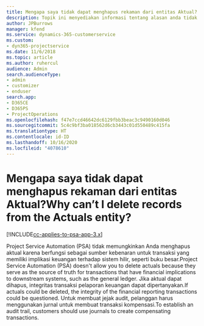 ```yaml
---
title: Mengapa saya tidak dapat menghapus rekaman dari entitas Aktual?
description: Topik ini menyediakan informasi tentang alasan anda tidak dapat menghapus rekaman dari entitas aktual.
author: JPBurrows
manager: kfend
ms.service: dynamics-365-customerservice
ms.custom:
- dyn365-projectservice
ms.date: 11/6/2018
ms.topic: article
ms.author: ruhercul
audience: Admin
search.audienceType:
- admin
- customizer
- enduser
search.app:
- D365CE
- D365PS
- ProjectOperations
ms.openlocfilehash: f47e7ccd46642dc6129fbb3beac3c9490160d046
ms.sourcegitcommit: 5c4c9bf3ba018562d6cb3443c01d550489c415fa
ms.translationtype: HT
ms.contentlocale: id-ID
ms.lasthandoff: 10/16/2020
ms.locfileid: "4078610"
---
```

# <a name="why-cant-i-delete-records-from-the-actuals-entity"></a><span data-ttu-id="e9b21-103">Mengapa saya tidak dapat menghapus rekaman dari entitas Aktual?</span><span class="sxs-lookup"><span data-stu-id="e9b21-103">Why can’t I delete records from the Actuals entity?</span></span>

[!INCLUDE[cc-applies-to-psa-app-3.x](../includes/cc-applies-to-psa-app-3x.md)]

<span data-ttu-id="e9b21-104">Project Service Automation (PSA) tidak memungkinkan Anda menghapus aktual karena berfungsi sebagai sumber kebenaran untuk transaksi yang memiliki implikasi keuangan terhadap sistem hilir, seperti buku besar.</span><span class="sxs-lookup"><span data-stu-id="e9b21-104">Project Service Automation (PSA) doesn't allow you to delete actuals because they serve as the source of truth for transactions that have financial implications to downstream systems, such as the general ledger.</span></span> <span data-ttu-id="e9b21-105">Jika aktual dapat dihapus, integritas transaksi pelaporan keuangan dapat dipertanyakan.</span><span class="sxs-lookup"><span data-stu-id="e9b21-105">If actuals could be deleted, the integrity of the financial reporting transactions could be questioned.</span></span> <span data-ttu-id="e9b21-106">Untuk membuat jejak audit, pelanggan harus menggunakan jurnal untuk membuat transaksi kompensasi.</span><span class="sxs-lookup"><span data-stu-id="e9b21-106">To establish an audit trail, customers should use journals to create compensating transactions.</span></span>

